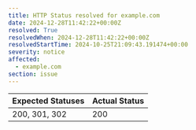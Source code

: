```yaml
---
title: HTTP Status resolved for example.com
date: 2024-12-28T11:42:22+00:00Z
resolved: True
resolvedWhen: 2024-12-28T11:42:22+00:00Z
resolvedStartTime: 2024-10-25T21:09:43.191474+00:00
severity: notice
affected:
  - example.com
section: issue
---
```


| Expected Statuses | Actual Status  |
|-------------------|----------------|
| 200, 301, 302 | 200 |
